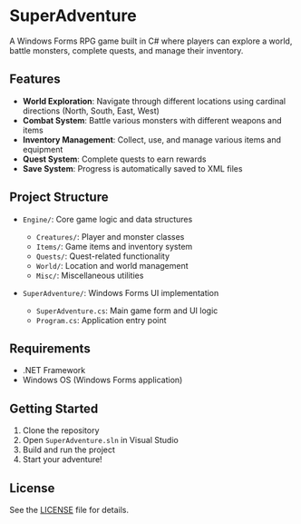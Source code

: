 # SuperAdventure

A Windows Forms RPG game built in C# where players can explore a world, battle monsters, complete quests, and manage their inventory.

## Features

- **World Exploration**: Navigate through different locations using cardinal directions (North, South, East, West)
- **Combat System**: Battle various monsters with different weapons and items
- **Inventory Management**: Collect, use, and manage various items and equipment
- **Quest System**: Complete quests to earn rewards
- **Save System**: Progress is automatically saved to XML files

## Project Structure

- `Engine/`: Core game logic and data structures
  - `Creatures/`: Player and monster classes
  - `Items/`: Game items and inventory system
  - `Quests/`: Quest-related functionality
  - `World/`: Location and world management
  - `Misc/`: Miscellaneous utilities

- `SuperAdventure/`: Windows Forms UI implementation
  - `SuperAdventure.cs`: Main game form and UI logic
  - `Program.cs`: Application entry point

## Requirements

- .NET Framework
- Windows OS (Windows Forms application)

## Getting Started

1. Clone the repository
2. Open `SuperAdventure.sln` in Visual Studio
3. Build and run the project
4. Start your adventure!

## License

See the [LICENSE](LICENSE) file for details.